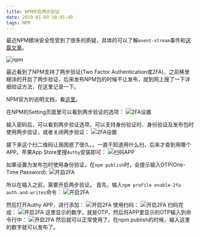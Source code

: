 ```yaml
---
title: NPM开启两步验证
date: 2019-01-09 10:45:49
tags: NPM
---
```


最近NPM模块安全性受到了很多的质疑，具体的可以了解`event-stream`事件和[这篇文章](https://zhuanlan.zhihu.com/p/43514079)。

![npm](npm2fa/1.jpg)

最近看到了NPM支持了两步验证(Two Factor Authentication或2FA)，之前稀里糊涂的开启了两步验证，后来发布NPM包的时候不让发布，就到网上搜了一下详细验证方法，在这里记录一下。

NPM官方的说明文档，看[这里](https://docs.npmjs.com/configuring-two-factor-authentication)。

在NPM的Setting页面里可以看到两步验证的选项：
![2FA设置](npm2fa/2.png)

输入密码后，可以看到两步验证选项，可以支持身份验证时、身份验证及发布包时使用两步验证，或者关闭两步验证：
![2FA设置](npm2fa/3.png)

接下来这个扫二维码让我困惑了很久。。一直不知道用什么扫，后来才查到用哪个APP。苹果App Store里搜`Authy`安装即可：
![扫码APP](npm2fa/4.jpg)

如果设置为发布包时使用身份验证，在`npm publish`时，会提示输入OTP(One-Time Password):
![开启2FA](npm2fa/5.png)

所以在输入之前，需要开启两步验证。
首先，输入`npm profile enable-2fa auth-and-writes`命令：
![开启2FA](npm2fa/6.png)

然后打开Authy APP，进行添加：
![开启2FA](npm2fa/7.jpg)
使用扫码：
![开启2FA](npm2fa/8.jpg)
扫码完成：
![开启2FA](npm2fa/9.jpg)
这里显示的数字，就是OTP，然后将APP里显示的OTP输入到命令行中：
![开启2FA](npm2fa/10.png)
然后就可以正常使用了。在npm publish的时候，输入这里的数字就可以发布了。